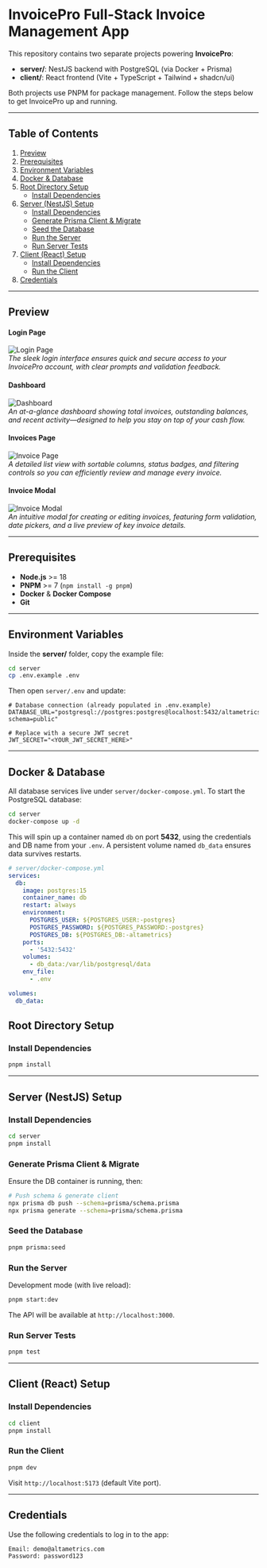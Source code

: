 # InvoicePro Full-Stack Invoice Management App

This repository contains two separate projects powering **InvoicePro**:

* **server/**: NestJS backend with PostgreSQL (via Docker + Prisma)
* **client/**: React frontend (Vite + TypeScript + Tailwind + shadcn/ui)

Both projects use PNPM for package management. Follow the steps below to get InvoicePro up and running.

---

## Table of Contents

1. [Preview](#preview)
2. [Prerequisites](#prerequisites)
3. [Environment Variables](#environment-variables)
4. [Docker & Database](#docker--database)
5. [Root Directory Setup](#root-directory-setup)
    * [Install Dependencies](#install-dependencies)
6. [Server (NestJS) Setup](#server-nestjs-setup)
    * [Install Dependencies](#install-dependencies-1)
    * [Generate Prisma Client & Migrate](#generate-prisma-client--migrate)
    * [Seed the Database](#seed-the-database)
    * [Run the Server](#run-the-server)
    * [Run Server Tests](#run-server-tests)
7. [Client (React) Setup](#client-react-setup)
    * [Install Dependencies](#install-dependencies-2)
    * [Run the Client](#run-the-client)
8. [Credentials](#credentials)

---

## Preview

#### Login Page

![Login Page](assets/login_screen.png)  
*The sleek login interface ensures quick and secure access to your InvoicePro account, with clear prompts and validation
feedback.*

#### Dashboard

![Dashboard](assets/dashboard_screen.png)  
*An at-a-glance dashboard showing total invoices, outstanding balances, and recent activity—designed to help you stay on
top of your cash flow.*

#### Invoices Page

![Invoice Page](assets/invoices_screen.png)  
*A detailed list view with sortable columns, status badges, and filtering controls so you can efficiently review and
manage every invoice.*

#### Invoice Modal

![Invoice Modal](assets/invoice_modal.png)  
*An intuitive modal for creating or editing invoices, featuring form validation, date pickers, and a live preview of key
invoice details.*

---

## Prerequisites

* **Node.js** >= 18
* **PNPM** >= 7 (`npm install -g pnpm`)
* **Docker** & **Docker Compose**
* **Git**

---

## Environment Variables

Inside the **server/** folder, copy the example file:

```bash
cd server
cp .env.example .env
```

Then open `server/.env` and update:

```dotenv
# Database connection (already populated in .env.example)
DATABASE_URL="postgresql://postgres:postgres@localhost:5432/altametrics?schema=public"

# Replace with a secure JWT secret
JWT_SECRET="<YOUR_JWT_SECRET_HERE>"
```

---

## Docker & Database

All database services live under `server/docker-compose.yml`. To start the PostgreSQL database:

```bash
cd server
docker-compose up -d
```

This will spin up a container named `db` on port **5432**, using the credentials and DB name from your `.env`. A
persistent volume named `db_data` ensures data survives restarts.

```yaml
# server/docker-compose.yml
services:
  db:
    image: postgres:15
    container_name: db
    restart: always
    environment:
      POSTGRES_USER: ${POSTGRES_USER:-postgres}
      POSTGRES_PASSWORD: ${POSTGRES_PASSWORD:-postgres}
      POSTGRES_DB: ${POSTGRES_DB:-altametrics}
    ports:
      - '5432:5432'
    volumes:
      - db_data:/var/lib/postgresql/data
    env_file:
      - .env

volumes:
  db_data:
```

## Root Directory Setup

### Install Dependencies

```bash
pnpm install
```

---

## Server (NestJS) Setup

### Install Dependencies

```bash
cd server
pnpm install
```

### Generate Prisma Client & Migrate

Ensure the DB container is running, then:

```bash
# Push schema & generate client
npx prisma db push --schema=prisma/schema.prisma
npx prisma generate --schema=prisma/schema.prisma
```

### Seed the Database

```bash
pnpm prisma:seed
```

### Run the Server

Development mode (with live reload):

```bash
pnpm start:dev
```

The API will be available at `http://localhost:3000`.

### Run Server Tests

```bash
pnpm test
```

---

## Client (React) Setup

### Install Dependencies

```bash
cd client
pnpm install
```

### Run the Client

```bash
pnpm dev
```

Visit `http://localhost:5173` (default Vite port).

---

## Credentials

Use the following credentials to log in to the app:

```bash
Email: demo@altametrics.com
Password: password123
```